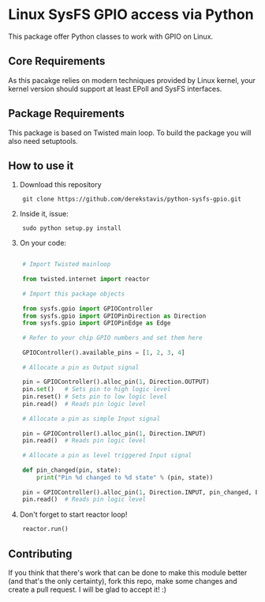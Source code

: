 Linux SysFS GPIO access via Python
==================================

This package offer Python classes to work with GPIO on Linux.

## Core Requirements

As this pacakge relies on modern techniques provided by Linux kernel,
your kernel version should support at least EPoll and SysFS interfaces.

## Package Requirements

This package is based on Twisted main loop. To build the package you will also
need setuptools.

## How to use it

1. Download this repository

```shell
    git clone https://github.com/derekstavis/python-sysfs-gpio.git
```

2. Inside it, issue:

```shell
    sudo python setup.py install
```

3. On your code:

```python

    # Import Twisted mainloop
    
    from twisted.internet import reactor
    
    # Import this package objects
    
    from sysfs.gpio import GPIOController
    from sysfs.gpio import GPIOPinDirection as Direction
    from sysfs.gpio import GPIOPinEdge as Edge
    
    # Refer to your chip GPIO numbers and set them here
    
    GPIOController().available_pins = [1, 2, 3, 4] 
    
    # Allocate a pin as Output signal
    
    pin = GPIOController().alloc_pin(1, Direction.OUTPUT)
    pin.set()   # Sets pin to high logic level
    pin.reset() # Sets pin to low logic level
    pin.read()  # Reads pin logic level
    
    # Allocate a pin as simple Input signal
    
    pin = GPIOController().alloc_pin(1, Direction.INPUT)
    pin.read()  # Reads pin logic level
    
    # Allocate a pin as level triggered Input signal
    
    def pin_changed(pin, state):
        print("Pin %d changed to %d state" % (pin, state))
    
    pin = GPIOController().alloc_pin(1, Direction.INPUT, pin_changed, Edge.BOTH)
    pin.read()  # Reads pin logic level

```

4. Don't forget to start reactor loop!

```python
    reactor.run()
```


## Contributing

If you think that there's work that can be done to make this module better 
(and that's the only certainty), fork this repo, make some changes and create
a pull request. I will be glad to accept it! :)
